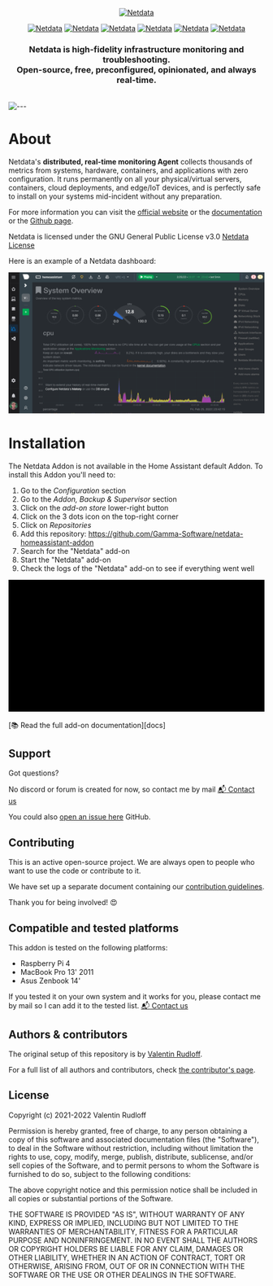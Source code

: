 <p align="center"><a href="https://netdata.cloud"><img src="https://user-images.githubusercontent.com/1153921/95268672-a3665100-07ec-11eb-8078-db619486d6ad.png" alt="Netdata" width="300" /></a></p>

<p align="center">
<a href="https://github.com/Gamma-Software/netdata-homeassistant-addon/pkgs/container/aarch64-netdata-homeassistant-addon"><img src="https://img.shields.io/badge/aarch64-yes-green.svg
" alt="Netdata" height="20" /></a>
<a href="https://github.com/Gamma-Software/netdata-homeassistant-addon/pkgs/container/amd64-netdata-homeassistant-addon"><img src="https://img.shields.io/badge/amd64-yes-green.svg
" alt="Netdata" height="20" /></a>
<a href="https://github.com/Gamma-Software/netdata-homeassistant-addon/pkgs/container/armhf-netdata-homeassistant-addon"><img src="https://img.shields.io/badge/armhf-yes-green.svg
" alt="Netdata" height="20" /></a>
<a href="https://github.com/Gamma-Software/netdata-homeassistant-addon/pkgs/container/armv7-netdata-homeassistant-addon"><img src="https://img.shields.io/badge/armv7-yes-green.svg
" alt="Netdata" height="20" /></a>
<a href="https://github.com/Gamma-Software/netdata-homeassistant-addon/pkgs/container/i386-netdata-homeassistant-addon"><img src="https://img.shields.io/badge/i386-yes-green.svg
" alt="Netdata" height="20" /></a>
<a href="https://netdata.cloud"><img src="https://github.com/Gamma-Software/netdata-homeassistant-addon/actions/workflows/builder.yaml/badge.svg
" alt="Netdata" height="20" /></a>
</p>

<h3 align="center">Netdata is high-fidelity infrastructure monitoring and troubleshooting.<br />Open-source, free, preconfigured, opinionated, and always real-time.</h3>
<br />

<img src="https://user-images.githubusercontent.com/1153921/95269366-1b814680-07ee-11eb-8ff4-c1b0b8758499.png" alt="---" style="max-width: 100%;" />

# About

Netdata's **distributed, real-time monitoring Agent** collects thousands of metrics from systems, hardware, containers,
and applications with zero configuration. It runs permanently on all your physical/virtual servers, containers, cloud
deployments, and edge/IoT devices, and is perfectly safe to install on your systems mid-incident without any
preparation.

For more information you can visit the [official website](https://netdata.cloud) or the [documentation](https://docs.netdata.cloud) or the [Github page](https://github.com/netdata/netdata/blob/master/README.md).

Netdata is licensed under the GNU General Public License v3.0 [Netdata License](https://github.com/netdata/netdata/blob/master/LICENSE)

Here is an example of a Netdata dashboard:

![netdata charts](image/screenshot.png)

# Installation

The Netdata Addon is not available in the Home Assistant default Addon. To install this Addon you'll need to:

1. Go to the *Configuration* section
2. Go to the *Addon, Backup & Supervisor* section
3. Click on the *add-on store* lower-right button
4. Click on the 3 dots icon on the top-right corner
5. Click on *Repositories*
6. Add this repository: https://github.com/Gamma-Software/netdata-homeassistant-addon
7. Search for the "Netdata" add-on
8. Start the "Netdata" add-on
9. Check the logs of the "Netdata" add-on to see if everything went well

![netdata installation](image/installation.gif)

[:books: Read the full add-on documentation][docs]

## Support

Got questions?

No discord or forum is created for now, so contact me by mail
[:mailbox_with_mail: Contact us][contact]

You could also [open an issue here][issue] GitHub.

## Contributing

This is an active open-source project. We are always open to people who want to
use the code or contribute to it.

We have set up a separate document containing our
[contribution guidelines](.github/CONTRIBUTING.md).

Thank you for being involved! :heart_eyes:

## Compatible and tested platforms

This addon is tested on the following platforms:

* Raspberry Pi 4
* MacBook Pro 13' 2011
* Asus Zenbook 14'

If you tested it on your own system and it works for you, please contact me by mail so I can add it to the tested list.
[:mailbox_with_mail: Contact us][contact]

## Authors & contributors

The original setup of this repository is by [Valentin Rudloff][valentin].

For a full list of all authors and contributors,
check [the contributor's page][contributors].

## License

Copyright (c) 2021-2022 Valentin Rudloff

Permission is hereby granted, free of charge, to any person obtaining a copy
of this software and associated documentation files (the "Software"), to deal
in the Software without restriction, including without limitation the rights
to use, copy, modify, merge, publish, distribute, sublicense, and/or sell
copies of the Software, and to permit persons to whom the Software is
furnished to do so, subject to the following conditions:

The above copyright notice and this permission notice shall be included in all
copies or substantial portions of the Software.

THE SOFTWARE IS PROVIDED "AS IS", WITHOUT WARRANTY OF ANY KIND, EXPRESS OR
IMPLIED, INCLUDING BUT NOT LIMITED TO THE WARRANTIES OF MERCHANTABILITY,
FITNESS FOR A PARTICULAR PURPOSE AND NONINFRINGEMENT. IN NO EVENT SHALL THE
AUTHORS OR COPYRIGHT HOLDERS BE LIABLE FOR ANY CLAIM, DAMAGES OR OTHER
LIABILITY, WHETHER IN AN ACTION OF CONTRACT, TORT OR OTHERWISE, ARISING FROM,
OUT OF OR IN CONNECTION WITH THE SOFTWARE OR THE USE OR OTHER DEALINGS IN THE
SOFTWARE.


[valentin]: https://github.com/Gamma-Software
[contributors]: https://github.com/Gamma-Software/netdata-homeassistant-addon/graphs/contributors
[issue]: https://github.com/Gamma-Software/netdata-homeassistant-addon/issues
[contact]: valentin.rudloff.perso@gmail.com

[aarch64-shield]: https://img.shields.io/badge/aarch64-yes-green.svg
[amd64-shield]: https://img.shields.io/badge/amd64-yes-green.svg
[armhf-shield]: https://img.shields.io/badge/armhf-yes-green.svg
[armv7-shield]: https://img.shields.io/badge/armv7-yes-green.svg
[i386-shield]: https://img.shields.io/badge/i386-yes-green.svg